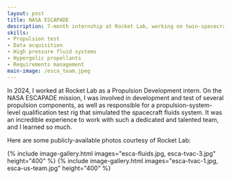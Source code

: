 ```yaml
---
layout: post
title: NASA ESCAPADE
description: 7-month internship at Rocket Lab, working on twin-spacecraft NASA science mission to Mars. 
skills: 
- Propulsion test
- Data acquisition
- High pressure fluid systems
- Hypergolic propellants
- Requirements management
main-image: /esca_team.jpeg
---
```


In 2024, I worked at Rocket Lab as a Propulsion Development intern.  On the NASA ESCAPADE mission, I was involved in development and test of several propulsion components, as well as responsible for a propulsion-system-level qualification test rig that simulated the spacecraft fluids system.  It was an incredible experience to work with such a dedicated and talented team, and I learned so much.

Here are some publicly-available photos courtesy of Rocket Lab:

{% include image-gallery.html images="esca-fluids.jpg, esca-tvac-3.jpg" height="400" %}
{% include image-gallery.html images="esca-tvac-1.jpg, esca-us-team.jpg" height="400" %}

